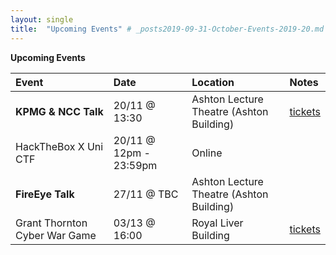 ```yaml
---
layout: single
title:  "Upcoming Events" # _posts2019-09-31-October-Events-2019-20.md
---
```

__Upcoming Events__

| Event | Date | Location | Notes
|:-----------------|:----------|:-----------|:-----------|
| __KPMG & NCC Talk__ | 20/11 @ 13:30 | Ashton Lecture Theatre (Ashton Building) | [tickets](https://www.eventbrite.co.uk/e/kpmg-ncc-group-talk-tickets-81320175835?aff=cybersoc) |
| HackTheBox X Uni CTF | 20/11 @ 12pm - 23:59pm | Online |
| __FireEye Talk__ | 27/11 @ TBC | Ashton Lecture Theatre (Ashton Building) |
| Grant Thornton Cyber War Game | 03/13 @ 16:00 | Royal Liver Building | [tickets](https://www.eventbrite.co.uk/e/grant-thornton-cyber-war-game-tickets-69844969183?ref=elink) | 
